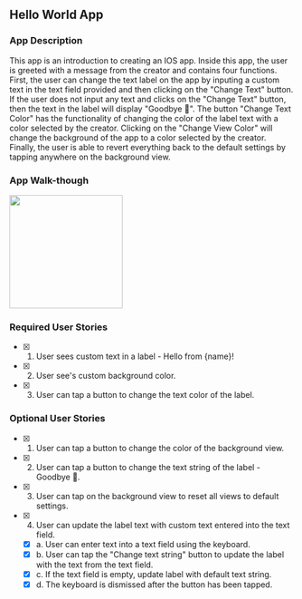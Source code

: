 ## Hello World App

### App Description
This app is an introduction to creating an IOS app. Inside this app, the user is greeted with a message from the creator and contains four functions. First, the user can change the text label on the app by inputing a custom text in the text field provided and then clicking on the "Change Text" button. If the user does not input any text and clicks on the "Change Text" button, then the text in the label will display "Goodbye 👋". The button "Change Text Color" has the functionality of changing the color of the label text with a color selected by the creator. Clicking on the "Change View Color" will change the background of the app to a color selected by the creator. Finally, the user is able to revert everything back to the default settings by tapping anywhere on the background view.

### App Walk-though

<img src="http://g.recordit.co/rCWYJs0l5A.gif" width=200><br>

### Required User Stories
- [X] 1. User sees custom text in a label - Hello from {name}!
- [X] 2. User see's custom background color.
- [X] 3. User can tap a button to change the text color of the label.

### Optional User Stories
- [X] 1. User can tap a button to change the color of the background view.
- [X] 2. User can tap a button to change the text string of the label - Goodbye 👋.
- [X] 3. User can tap on the background view to reset all views to default settings.
- [X] 4. User can update the label text with custom text entered into the text field.
   - [X] a. User can enter text into a text field using the keyboard.
   - [X] b. User can tap the "Change text string" button to update the label with the text from the text field.
   - [X] c. If the text field is empty, update label with default text string.
   - [X] d. The keyboard is dismissed after the button has been tapped.

